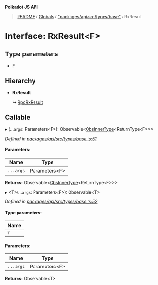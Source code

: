 **Polkadot JS API**

> [README](../README.md) / [Globals](../globals.md) / ["packages/api/src/types/base"](../modules/_packages_api_src_types_base_.md) / RxResult

# Interface: RxResult\<**F**>

## Type parameters

* F

## Hierarchy

* **RxResult**

  ↳ [RpcRxResult](_packages_api_src_types_rpc_.rpcrxresult.md)

## Callable

▸ (...`args`: Parameters\<F>): Observable\<[ObsInnerType](../modules/_packages_api_src_types_base_.md#obsinnertype)\<ReturnType\<F>>>

*Defined in [packages/api/src/types/base.ts:51](https://github.com/polkadot-js/api/blob/7af915185/packages/api/src/types/base.ts#L51)*

#### Parameters:

Name | Type |
------ | ------ |
`...args` | Parameters\<F> |

**Returns:** Observable\<[ObsInnerType](../modules/_packages_api_src_types_base_.md#obsinnertype)\<ReturnType\<F>>>

▸ \<T>(...`args`: Parameters\<F>): Observable\<T>

*Defined in [packages/api/src/types/base.ts:52](https://github.com/polkadot-js/api/blob/7af915185/packages/api/src/types/base.ts#L52)*

#### Type parameters:

Name |
------ |
`T` |

#### Parameters:

Name | Type |
------ | ------ |
`...args` | Parameters\<F> |

**Returns:** Observable\<T>
